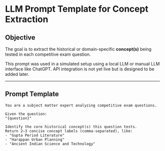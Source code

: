 # LLM Prompt Template for Concept Extraction

## Objective
The goal is to extract the historical or domain-specific **concept(s)** being tested in each competitive exam question.

This prompt was used in a simulated setup using a local LLM or manual LLM interface like ChatGPT. API integration is not yet live but is designed to be added later.

---

## Prompt Template

```text
You are a subject matter expert analyzing competitive exam questions.

Given the question:
"{question}"

Identify the core historical concept(s) this question tests.
Return 2–3 concise concept labels (comma-separated), like:
- "Gupta Period Literature"
- "Harappan Urban Planning"
- "Ancient Indian Science and Technology"
